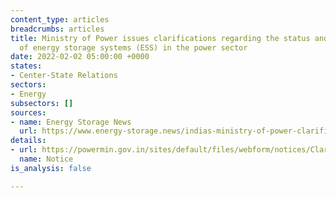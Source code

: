 ```yaml
---
content_type: articles
breadcrumbs: articles
title: Ministry of Power issues clarifications regarding the status and application
  of energy storage systems (ESS) in the power sector
date: 2022-02-02 05:00:00 +0000
states:
- Center-State Relations
sectors:
- Energy
subsectors: []
sources:
- name: Energy Storage News
  url: https://www.energy-storage.news/indias-ministry-of-power-clarifies-essential-role-of-energy-storage-systems/
details:
- url: https://powermin.gov.in/sites/default/files/webform/notices/Clarification_regarding_usage_of_Energy_Storage_System%28ESS%29_in_various_applications_across_the_entire_value_chain_of_power_Sector.pdf
  name: Notice
is_analysis: false

---
```

